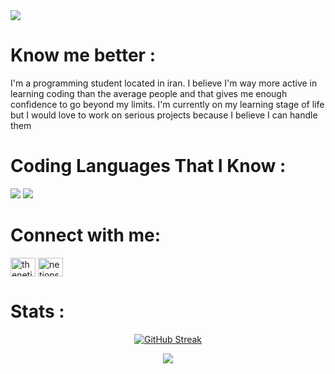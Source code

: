 <img src="https://wallpapercave.com/wp/wp10474992.png">

<h1>Know me better :</h1>

I'm a programming student located in iran. I believe I'm way more active in learning coding than the average people and that gives me enough confidence to go beyond my limits. I'm currently on my learning stage of life but I would love to work on serious projects because I believe I can handle them 

<h1>Coding Languages That I Know : </h1>

<div display="flex" margin="0">

<img src="https://camo.githubusercontent.com/e6b67b27998fca3bccf4c0ee479fc8f9de09d91f389cccfbe6cb1e29c10cfbd7/68747470733a2f2f696d672e736869656c64732e696f2f62616467652f637373332d2532333135373242362e7376673f7374796c653d666f722d7468652d6261646765266c6f676f3d63737333266c6f676f436f6c6f723d7768697465">
<img src="https://camo.githubusercontent.com/49fbb99f92674cc6825349b154b65aaf4064aec465d61e8e1f9fb99da3d922a1/68747470733a2f2f696d672e736869656c64732e696f2f62616467652f68746d6c352d2532334533344632362e7376673f7374796c653d666f722d7468652d6261646765266c6f676f3d68746d6c35266c6f676f436f6c6f723d7768697465">

</div>

<h1 align="left">Connect with me:</h1>
<p align="left">
<a href="https://instagram.com/thenetions" target="blank"><img align="center" src="https://raw.githubusercontent.com/rahuldkjain/github-profile-readme-generator/master/src/images/icons/Social/instagram.svg" alt="thenetions" height="30" width="40" /></a>
<a href="https://discord.gg/netions" target="blank"><img align="center" src="https://raw.githubusercontent.com/rahuldkjain/github-profile-readme-generator/master/src/images/icons/Social/discord.svg" alt="netions" height="30" width="40" /></a>
</p>

<h1>Stats :</h1>

<div align="center">
  
  [![GitHub Streak](https://github-readme-streak-stats.herokuapp.com?user=thenetions&theme=dark-smoky&hide_border=true&border_radius=0)](https://git.io/streak-stats)

 [![](https://visitcount.itsvg.in/api?id=thenetions&label=Profile%20Views&color=12&icon=0&pretty=true)](https://visitcount.itsvg.in)
  
</div>


